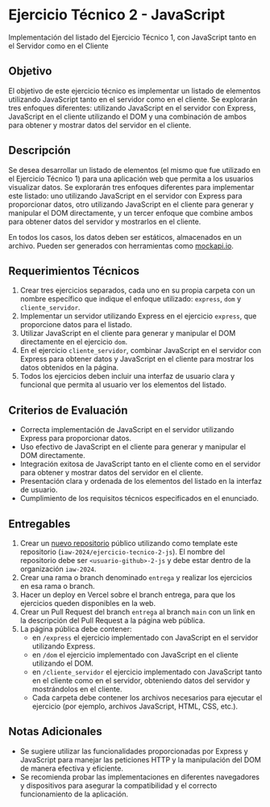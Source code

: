 # Ejercicio Técnico 2 - JavaScript

Implementación del listado del Ejercicio Técnico 1, con JavaScript tanto en el Servidor como en el Cliente

## Objetivo

El objetivo de este ejercicio técnico es implementar un listado de elementos utilizando JavaScript tanto en el servidor como en el cliente. Se explorarán tres enfoques diferentes: utilizando JavaScript en el servidor con Express, JavaScript en el cliente utilizando el DOM y una combinación de ambos para obtener y mostrar datos del servidor en el cliente.

## Descripción

Se desea desarrollar un listado de elementos (el mismo que fue utilizado en el Ejercicio Técnico 1) para una aplicación web que permita a los usuarios visualizar datos. Se explorarán tres enfoques diferentes para implementar este listado: uno utilizando JavaScript en el servidor con Express para proporcionar datos, otro utilizando JavaScript en el cliente para generar y manipular el DOM directamente, y un tercer enfoque que combine ambos para obtener datos del servidor y mostrarlos en el cliente.

En todos los casos, los datos deben ser estáticos, almacenados en un archivo. Pueden ser generados con herramientas como [mockapi.io](https://mockapi.io).

## Requerimientos Técnicos

1. Crear tres ejercicios separados, cada uno en su propia carpeta con un nombre específico que indique el enfoque utilizado: `express`, `dom` y `cliente_servidor`.
2. Implementar un servidor utilizando Express en el ejercicio `express`, que proporcione datos para el listado.
3. Utilizar JavaScript en el cliente para generar y manipular el DOM directamente en el ejercicio `dom`.
4. En el ejercicio `cliente_servidor`, combinar JavaScript en el servidor con Express para obtener datos y JavaScript en el cliente para mostrar los datos obtenidos en la página.
5. Todos los ejercicios deben incluir una interfaz de usuario clara y funcional que permita al usuario ver los elementos del listado.

## Criterios de Evaluación

- Correcta implementación de JavaScript en el servidor utilizando Express para proporcionar datos.
- Uso efectivo de JavaScript en el cliente para generar y manipular el DOM directamente.
- Integración exitosa de JavaScript tanto en el cliente como en el servidor para obtener y mostrar datos del servidor en el cliente.
- Presentación clara y ordenada de los elementos del listado en la interfaz de usuario.
- Cumplimiento de los requisitos técnicos especificados en el enunciado.

## Entregables

1. Crear un [nuevo repositorio](https://github.com/organizations/iaw-2024/repositories/new) público utilizando como template este repositorio (`iaw-2024/ejercicio-tecnico-2-js`). El nombre del repositorio debe ser `<usuario-github>-2-js` y debe estar dentro de la organización `iaw-2024`.
2. Crear una rama o branch denominado `entrega` y realizar los ejercicios en esa rama o branch.
3. Hacer un deploy en Vercel sobre el branch entrega, para que los ejercicios queden disponibles en la web.
4. Crear un Pull Request del branch `entrega` al branch `main` con un link en la descripción del Pull Request a la página web pública.
5. La página pública debe contener:
   - en `/express` el ejercicio implementado con JavaScript en el servidor utilizando Express.
   - en `/dom` el ejercicio implementado con JavaScript en el cliente utilizando el DOM.
   - en `/cliente_servidor` el ejercicio implementado con JavaScript tanto en el cliente como en el servidor, obteniendo datos del servidor y mostrándolos en el cliente.
   - Cada carpeta debe contener los archivos necesarios para ejecutar el ejercicio (por ejemplo, archivos JavaScript, HTML, CSS, etc.).

## Notas Adicionales

- Se sugiere utilizar las funcionalidades proporcionadas por Express y JavaScript para manejar las peticiones HTTP y la manipulación del DOM de manera efectiva y eficiente.
- Se recomienda probar las implementaciones en diferentes navegadores y dispositivos para asegurar la compatibilidad y el correcto funcionamiento de la aplicación.
